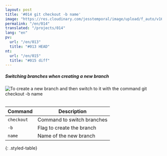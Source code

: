 ```yaml
---
layout: post
title: '#014 git checkout -b name'
image: "https://res.cloudinary.com/jesstemporal/image/upload/f_auto/v1642878596/gitfichas/en/014/thumbnail_zrrk3w.jpg"
permalink: "/en/014"
translated: "/projects/014"
lang: "en"
pv:
  url: "/en/013"
  title: "#013 HEAD"
nt:
  url: "/en/015"
  title: "#015 diff"
---
```

##### Switching branches when creating a new branch

<img alt="To create a new branch and then switch to it with the command git checkout -b name" src="https://res.cloudinary.com/jesstemporal/image/upload/v1642878596/gitfichas/en/014/full_tatfxp.jpg"><br><br>

| Command | Description |
|---------|-------------|
| `checkout` | Command to switch branches |
| `-b` | Flag to create the branch |
| `name` | Name of the new branch |
{: .styled-table}

<!--
<br>
You might also be interested in reading this article:

<a href="https://jtemporal.com/criando-um-novo-branch-e-mudando-pra-ele-com-um-comando/">
  <strong>Criando um novo branch e mudando pra ele com apenas um comando</strong>
</a>
-->
